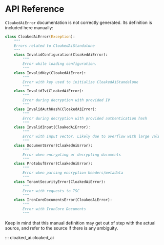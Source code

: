 # API Reference

`CloakedAiError` documentation is not correctly generated. Its definition is included here manually:

```python
class CloakedAiError(Exception):
    """
    Errors related to CloakedAiStandalone
    """
    class InvalidConfiguration(CloakedAiError):
        """
        Error while loading configuration.
        """
    class InvalidKey(CloakedAiError):
        """
        Error with key used to initialize CloakedAiStandalone
        """
    class InvalidIv(CloakedAiError):
        """
        Error during decryption with provided IV
        """
    class InvalidAuthHash(CloakedAiError):
        """
        Error during decryption with provided authentication hash
        """
    class InvalidInput(CloakedAiError):
        """
        Error with input vector. Likely due to overflow with large values
        """
    class DocumentError(CloakedAiError):
        """
        Error when encrypting or decrypting documents
        """
    class ProtobufError(CloakedAiError):
        """
        Error when parsing encryption headers/metadata
        """
    class TenantSecurityError(CloakedAiError):
        """
        Error with requests to TSC
        """
    class IronCoreDocumentsError(CloakedAiError):
        """
        Error with IronCore Documents
        """
```

Keep in mind that this manual definition may get out of step with the actual source, and refer to the source if there is any ambiguity.

::: cloaked_ai.cloaked_ai

